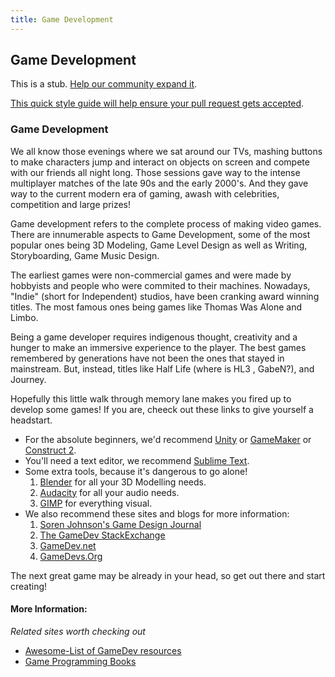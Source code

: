 ```yaml
---
title: Game Development
---
```

## Game Development

This is a stub. <a href='https://github.com/freecodecamp/guides/tree/master/src/pages/game-development/index.md' target='_blank' rel='nofollow'>Help our community expand it</a>.

<a href='https://github.com/freecodecamp/guides/blob/master/README.md' target='_blank' rel='nofollow'>This quick style guide will help ensure your pull request gets accepted</a>.

<!-- The article goes here, in GitHub-flavored Markdown. Feel free to add YouTube videos, images, and CodePen/JSBin embeds  -->

### Game Development

We all know those evenings where we sat around our TVs, mashing buttons to make characters jump and interact on objects on screen and compete with our friends all night long. Those sessions gave way to the intense multiplayer matches of the late 90s and the early 2000's. And they gave way to the current modern era of gaming, awash with celebrities, competition and large prizes!

Game development refers to the complete process of making video games. There are innumerable aspects to Game Development, some of the most popular ones being 3D Modeling, Game Level Design as well as Writing, Storyboarding, Game Music Design.

The earliest games were non-commercial games and were made by hobbyists and people who were commited to their machines. Nowadays, "Indie" (short for Independent) studios, have been cranking award winning titles. The most famous ones being games like Thomas Was Alone and Limbo.

Being a game developer requires indigenous thought, creativity and a hunger to make an immersive experience to the player. The best games remembered by generations have not been the ones that stayed in mainstream. But, instead, titles like Half Life (where is HL3 , GabeN?), and Journey. 

Hopefully this little walk through memory lane makes you fired up to develop some games! If you are, cheeck out these links to give yourself a headstart. 

* 	For the absolute beginners, we'd recommend [Unity](https://unity3d.com/) or [GameMaker](https://www.amazon.com/YoYo-Games-Ltd-GMS-GameMaker/dp/B00C3MR1JG) or [Construct 2](https://www.scirra.com/construct2).
*  You'll need a text editor, we recommend [Sublime Text](http://www.sublimetext.com/).
*  Some extra tools, because it's dangerous to go alone!
	1. 	[Blender](http://www.blender.org/) for all your 3D Modelling needs.
	2. [Audacity](http://audacity.sourceforge.net/) for all your audio needs.
	3. [GIMP](http://www.gimp.org/) for everything visual.
*  We also recommend these sites and blogs for more information:
	1. 	[Soren Johnson's Game Design Journal](http://www.designer-notes.com/)
	2. [The GameDev StackExchange](http://gamedev.stackexchange.com/)
	3. [GameDev.net](https://www.gamedev.net/page/index.html)
	4. [GameDevs.Org](http://gamedevs.org/)

The next great game may be already in your head, so get out there and start creating!

#### More Information:
<!-- Please add any articles you think might be helpful to read before writing the article -->

*Related sites worth checking out*

* [Awesome-List of GameDev resources](https://github.com/Kavex/GameDev-Resources)
* [Game Programming Books](http://www.fromdev.com/2013/07/game-development-books.html)


